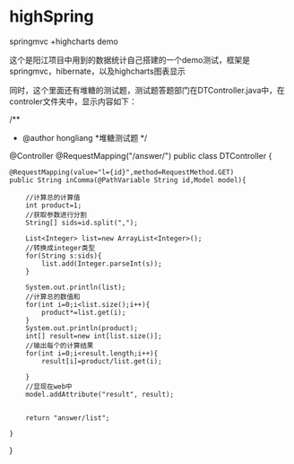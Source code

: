 # highSpring
springmvc +highcharts demo

这个是阳江项目中用到的数据统计自己搭建的一个demo测试，框架是springmvc，hibernate，以及highcharts图表显示


同时，这个里面还有堆糖的测试题，测试题答题部门在DTController.java中，在controler文件夹中，显示内容如下：

/**
 * @author hongliang
 *堆糖测试题
 */
 
 
@Controller
@RequestMapping("/answer/")
public class DTController {
	
	@RequestMapping(value="l={id}",method=RequestMethod.GET)
	public String inComma(@PathVariable String id,Model model){
		
		//计算总的计算值
		int product=1;
		//获取参数进行分割
		String[] sids=id.split(",");
		
		List<Integer> list=new ArrayList<Integer>();
		//转换成integer类型
		for(String s:sids){
			list.add(Integer.parseInt(s));
		}
		
		System.out.println(list);
		//计算总的数值和
		for(int i=0;i<list.size();i++){
			product*=list.get(i);
		}
		System.out.println(product);
		int[] result=new int[list.size()];
		//输出每个的计算结果
		for(int i=0;i<result.length;i++){
			result[i]=product/list.get(i);
			
		}
		//显现在web中
		model.addAttribute("result", result);
	
			
		return "answer/list";
		
	}
	
}
